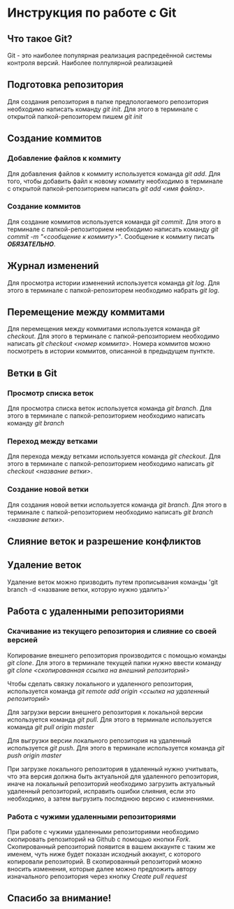# Инструкция по работе с Git

## Что такое Git?
Git - это наиболее популярная реализация распредеённой системы контроля версий. Наиболее полпулярной реализацией 

## Подготовка репозитория
Для создания репозитория в папке предпологаемого репозитория необходимо написать команду *git init*. Для этого в терминале с открытой папкой-репозиторем пишем *git init*

## Создание коммитов

### Добавление файлов к коммиту
Для добавления файлов к коммиту используется команда *git add*. Для того, чтобы добавить файл к новому коммиту необходимо в терминале с открытой папкой-репозиторием написать *git add <имя файла>*.

### Создание коммитов
Для создание коммитов используется команда *git commit*. Для этого в терминале с папкой-репозиторием необходимо написать команду *git commit -m "<сообщение к коммиту>"*. Сообщение к коммиту писать ***ОБЯЗАТЕЛЬНО***. 

## Журнал изменений
Для просмотра истории изменений используется команда *git log*. Для этого в терминале с папкой-репозиторем необходимо набрать *git log*.

## Перемещение между коммитами
Для перемещения между коммитами используется команда *git checkout*. Для этого в терминале с папкой-репозиторием необходимо написать *git checkout <номер коммита>*. Номера коммитов можно посмотреть в истории коммитов, описанной в предыдущем пунткте.

## Ветки в Git

### Просмотр списка веток
Для просмотра списка веток используется команда *git branch*. Для этого в терминале с папкой-репозиторием необходимо написать команду *git branch*

### Переход между ветками
Для перехода между ветками используется команда *git checkout*. Для этого в терминале с папкой-репозиторием необходимо написать *git checkout <название ветки>*.


### Создание новой ветки
Для создания новой ветки используется команда *git branch*. Для этого в терминале с папкой-репозиторием необходимо написать *git branch <название ветки>*.

## Слияние веток и разрешение конфликтов

## Удаление веток

Удаление веток можно призводить путем прописывания команды 'git branch -d <название ветки, которую нужно удалить>' 

## Работа с удаленными репозиториями

### Скачивание из текущего репозитория и слияние со своей версией

Копирование внешнего репозитория производится с помощью команды *git clone*. Для этого в терминале текущей папки нужно ввести команду *git clone <скопированная ссылка на внешний репозиторий>*

Чтобы сделать связку локального и удаленного репозитория, используется команда *git remote add origin <ссылка на удаленный репозиторий>*

Для загрузки версии внешнего репозитория к локальной версии используется команда *git pull*. Для этого в терминале используется команда *git pull origin master*

Для выгрузки версии локального репозитория на удаленный используется *git push*. Для этого в терминале используется команда *git push origin master*

При загрузке локального репозитория в удаленный нужно учитывать, что эта версия должна быть актуальной для удаленного репозитория, иначе на локальный репозиторий необходимо загрузить актуальный удаленный репозиторий, исправить ошибки слияния, если это необходимо, а затем выгрузить последнюю версию с изменениями.

### Работа с чужими удаленными репозиториями

При работе с чужими удаленными репозиториями необходимо скопировать репозиторий на Github с помощью кнопки *Fork*. Скопированный репозиторий появится в вашем аккаунте с таким же именем, чуть ниже будет показан исходный аккаунт, с которого копировали репозиторий. 
В скопированный репозиторий можно вносить изменения, которые далее можно предложить автору изначального репозитория через кнопку *Create pull request*

## Спасибо за внимание!
